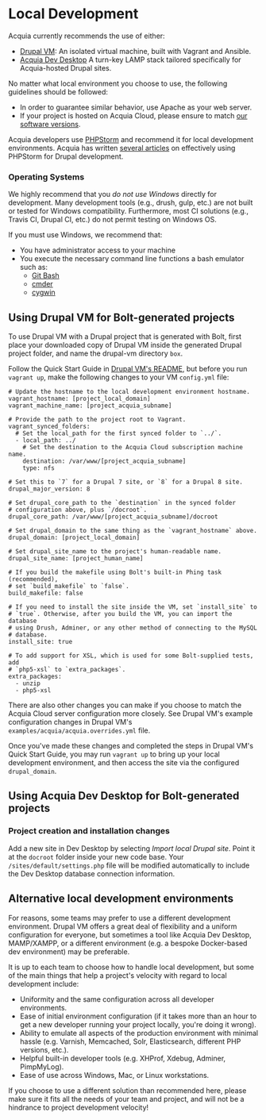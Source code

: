 # Local Development

Acquia currently recommends the use of either:

  * [Drupal VM](http://www.drupalvm.com/): An isolated virtual machine,
  built with Vagrant and Ansible.
  * [Acquia Dev Desktop](https://www.acquia.com/products-services/dev-desktop)
  A turn-key LAMP stack tailored specifically for Acquia-hosted Drupal sites.

No matter what local environment you choose to use, the following guidelines
should be followed:

  * In order to guarantee similar behavior, use Apache as your web server.
  * If your project is hosted on Acquia Cloud, please ensure to match [our
 software versions](https://docs.acquia.com/cloud/arch/tech-platform).

Acquia developers use [PHPStorm](http://www.jetbrains.com/phpstorm/) and
recommend it for local development environments. Acquia has written [several
articles](https://docs.acquia.com/search/site/phpstorm) on effectively using
PHPStorm for Drupal development.

### Operating Systems

We highly recommend that you *do not use Windows* directly for development. 
Many development tools (e.g., drush, gulp, etc.) are not built or tested for 
Windows compatibility. Furthermore, most CI solutions (e.g., Travis CI, 
Drupal CI, etc.) do not permit testing on Windows OS.

If you must use Windows, we recommend that:
* You have administrator access to your machine
* You execute the necessary command line functions a bash emulator such as:
    * [Git Bash](https://git-for-windows.github.io/)
    * [cmder](http://cmder.net/)
    * [cygwin](https://www.cygwin.com/)

## Using Drupal VM for Bolt-generated projects

To use Drupal VM with a Drupal project that is generated with Bolt, first place
your downloaded copy of Drupal VM inside the generated Drupal project folder,
and name the drupal-vm directory `box`.

Follow the Quick Start Guide in [Drupal VM's README](https://github.com/geerlingguy/drupal-vm#quick-start-guide),
but before you run  `vagrant up`, make the following changes to your VM
`config.yml` file:

    # Update the hostname to the local development environment hostname.
    vagrant_hostname: [project_local_domain]
    vagrant_machine_name: [project_acquia_subname]

    # Provide the path to the project root to Vagrant.
    vagrant_synced_folders:
      # Set the local_path for the first synced folder to `../`.
      - local_path: ../
        # Set the destination to the Acquia Cloud subscription machine name.
        destination: /var/www/[project_acquia_subname]
        type: nfs

    # Set this to `7` for a Drupal 7 site, or `8` for a Drupal 8 site.
    drupal_major_version: 8

    # Set drupal_core_path to the `destination` in the synced folder
    # configuration above, plus `/docroot`.
    drupal_core_path: /var/www/[project_acquia_subname]/docroot

    # Set drupal_domain to the same thing as the `vagrant_hostname` above.
    drupal_domain: [project_local_domain]

    # Set drupal_site_name to the project's human-readable name.
    drupal_site_name: [project_human_name]

    # If you build the makefile using Bolt's built-in Phing task (recommended),
    # set `build_makefile` to `false`.
    build_makefile: false

    # If you need to install the site inside the VM, set `install_site` to
    # `true`. Otherwise, after you build the VM, you can import the database
    # using Drush, Adminer, or any other method of connecting to the MySQL
    # database.
    install_site: true

    # To add support for XSL, which is used for some Bolt-supplied tests, add
    # `php5-xsl` to `extra_packages`.
    extra_packages:
      - unzip
      - php5-xsl

There are also other changes you can make if you choose to match the Acquia
Cloud server configuration more closely. See Drupal VM's example configuration
changes in Drupal VM's `examples/acquia/acquia.overrides.yml` file.

Once you've made these changes and completed the steps in Drupal VM's Quick
Start Guide, you may run `vagrant up` to bring up your local development
environment, and then access the site via the configured `drupal_domain`.

## Using Acquia Dev Desktop for Bolt-generated projects

### Project creation and installation changes

Add a new site in Dev Desktop by selecting _Import local Drupal site_. Point
it at the `docroot` folder inside your new code base. Your
`/sites/default/settings.php` file will be modified automatically to include
the Dev Desktop database connection information.

## Alternative local development environments

For reasons, some teams may prefer to use a different development environment.
Drupal VM offers a great deal of flexibility and a uniform configuration for
everyone, but sometimes a tool like Acquia Dev Desktop, MAMP/XAMPP, or a
different environment (e.g. a bespoke Docker-based dev environment) may be
preferable.

It is up to each team to choose how to handle local development, but some of
the main things that help a project's velocity with regard to local development
include:

  - Uniformity and the same configuration across all developer environments.
  - Ease of initial environment configuration (if it takes more than an hour to
  get a new developer running your project locally, you're doing it wrong).
  - Ability to emulate all aspects of the production environment with minimal
  hassle (e.g. Varnish, Memcached, Solr, Elasticsearch, different PHP versions,
  etc.).
  - Helpful built-in developer tools (e.g. XHProf, Xdebug, Adminer, PimpMyLog).
  - Ease of use across Windows, Mac, or Linux workstations.

If you choose to use a different solution than recommended here, please make
sure it fits all the needs of your team and project, and will not be a hindrance
to project development velocity!
